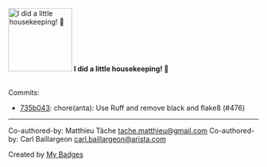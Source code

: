 <img src="https://my-badges.github.io/my-badges/chore-commit.png" alt="I did a little housekeeping! 🧹" title="I did a little housekeeping! 🧹" width="128">
<strong>I did a little housekeeping! 🧹</strong>
<br><br>

Commits:

- <a href="https://github.com/aristanetworks/anta/commit/735b0435ed9fd4d46ae58e9d1d37272ecb755eb4">735b043</a>: chore(anta): Use Ruff and remove black and flake8 (#476)

---------
Co-authored-by: Matthieu Tâche <tache.matthieu@gmail.com>
Co-authored-by: Carl Baillargeon <carl.baillargeon@arista.com>


Created by <a href="https://github.com/my-badges/my-badges">My Badges</a>
